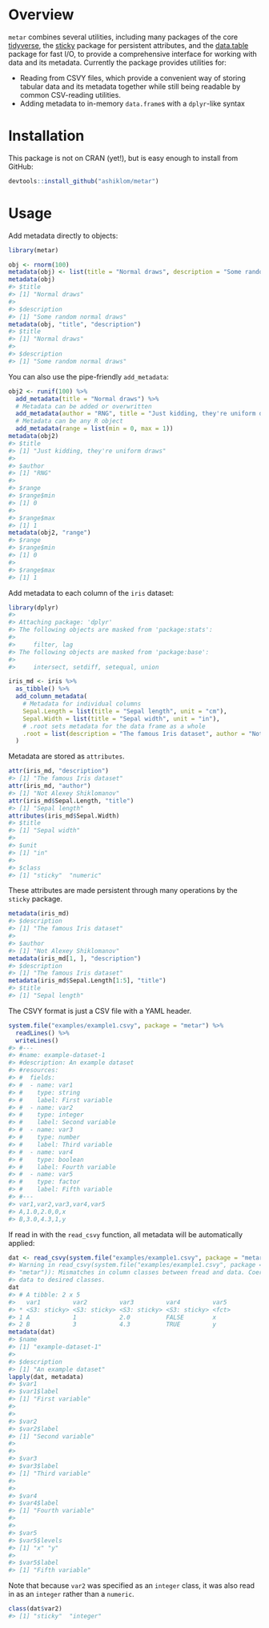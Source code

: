 

# Overview

`metar` combines several utilities, including
many packages of the core [tidyverse](https://www.tidyverse.org/),
the [sticky](https://CRAN.R-Project.org/package=sticky) package for persistent attributes,
and the [data.table](https://CRAN.R-Project.org/package=data.table) package for fast I/O,
to provide a comprehensive interface for working with data and its metadata.
Currently the package provides utilities for:

- Reading from CSVY files, which provide a convenient way of storing tabular data and its metadata together while still being readable by common CSV-reading utilities.
- Adding metadata to in-memory `data.frame`s with a `dplyr`-like syntax

# Installation

This package is not on CRAN (yet!), but is easy enough to install from GitHub:


```r
devtools::install_github("ashiklom/metar")
```

# Usage

Add metadata directly to objects:


```r
library(metar)

obj <- rnorm(100)
metadata(obj) <- list(title = "Normal draws", description = "Some random normal draws")
metadata(obj)
#> $title
#> [1] "Normal draws"
#> 
#> $description
#> [1] "Some random normal draws"
metadata(obj, "title", "description")
#> $title
#> [1] "Normal draws"
#> 
#> $description
#> [1] "Some random normal draws"
```

You can also use the pipe-friendly `add_metadata`:


```r
obj2 <- runif(100) %>%
  add_metadata(title = "Normal draws") %>%
  # Metadata can be added or overwritten
  add_metadata(author = "RNG", title = "Just kidding, they're uniform draws") %>%
  # Metadata can be any R object
  add_metadata(range = list(min = 0, max = 1))
metadata(obj2)
#> $title
#> [1] "Just kidding, they're uniform draws"
#> 
#> $author
#> [1] "RNG"
#> 
#> $range
#> $range$min
#> [1] 0
#> 
#> $range$max
#> [1] 1
metadata(obj2, "range")
#> $range
#> $range$min
#> [1] 0
#> 
#> $range$max
#> [1] 1
```

Add metadata to each column of the `iris` dataset:


```r
library(dplyr)
#> 
#> Attaching package: 'dplyr'
#> The following objects are masked from 'package:stats':
#> 
#>     filter, lag
#> The following objects are masked from 'package:base':
#> 
#>     intersect, setdiff, setequal, union

iris_md <- iris %>%
  as_tibble() %>%
  add_column_metadata(
    # Metadata for individual columns
    Sepal.Length = list(title = "Sepal length", unit = "cm"),
    Sepal.Width = list(title = "Sepal width", unit = "in"),
    # .root sets metadata for the data frame as a whole
    .root = list(description = "The famous Iris dataset", author = "Not Alexey Shiklomanov")
  )
```

Metadata are stored as `attributes`.


```r
attr(iris_md, "description")
#> [1] "The famous Iris dataset"
attr(iris_md, "author")
#> [1] "Not Alexey Shiklomanov"
attr(iris_md$Sepal.Length, "title")
#> [1] "Sepal length"
attributes(iris_md$Sepal.Width)
#> $title
#> [1] "Sepal width"
#> 
#> $unit
#> [1] "in"
#> 
#> $class
#> [1] "sticky"  "numeric"
```

These attributes are made persistent through many operations by the `sticky` package.


```r
metadata(iris_md)
#> $description
#> [1] "The famous Iris dataset"
#> 
#> $author
#> [1] "Not Alexey Shiklomanov"
metadata(iris_md[1, ], "description")
#> $description
#> [1] "The famous Iris dataset"
metadata(iris_md$Sepal.Length[1:5], "title")
#> $title
#> [1] "Sepal length"
```

The CSVY format is just a CSV file with a YAML header.


```r
system.file("examples/example1.csvy", package = "metar") %>%
  readLines() %>%
  writeLines()
#> #---
#> #name: example-dataset-1
#> #description: An example dataset
#> #resources:
#> #  fields:
#> #  - name: var1
#> #    type: string
#> #    label: First variable
#> #  - name: var2
#> #    type: integer
#> #    label: Second variable
#> #  - name: var3
#> #    type: number
#> #    label: Third variable
#> #  - name: var4
#> #    type: boolean
#> #    label: Fourth variable
#> #  - name: var5
#> #    type: factor
#> #    label: Fifth variable
#> #---
#> var1,var2,var3,var4,var5
#> A,1.0,2.0,0,x
#> B,3.0,4.3,1,y
```

If read in with the `read_csvy` function, all metadata will be automatically applied:


```r
dat <- read_csvy(system.file("examples/example1.csvy", package = "metar"))
#> Warning in read_csvy(system.file("examples/example1.csvy", package =
#> "metar")): Mismatches in column classes between fread and data. Coercing
#> data to desired classes.
dat
#> # A tibble: 2 x 5
#>   var1         var2         var3         var4         var5 
#> * <S3: sticky> <S3: sticky> <S3: sticky> <S3: sticky> <fct>
#> 1 A            1            2.0          FALSE        x    
#> 2 B            3            4.3          TRUE         y
metadata(dat)
#> $name
#> [1] "example-dataset-1"
#> 
#> $description
#> [1] "An example dataset"
lapply(dat, metadata)
#> $var1
#> $var1$label
#> [1] "First variable"
#> 
#> 
#> $var2
#> $var2$label
#> [1] "Second variable"
#> 
#> 
#> $var3
#> $var3$label
#> [1] "Third variable"
#> 
#> 
#> $var4
#> $var4$label
#> [1] "Fourth variable"
#> 
#> 
#> $var5
#> $var5$levels
#> [1] "x" "y"
#> 
#> $var5$label
#> [1] "Fifth variable"
```

Note that because `var2` was specified as an `integer` class, it was also read in as an `integer` rather than a `numeric`.


```r
class(dat$var2)
#> [1] "sticky"  "integer"
```
